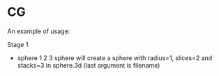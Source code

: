# CG

An example of usage:

Stage 1
- sphere 1 2 3 sphere will create a sphere with radius=1, slices=2 and stacks=3 in sphere.3d (last argument is filename)
